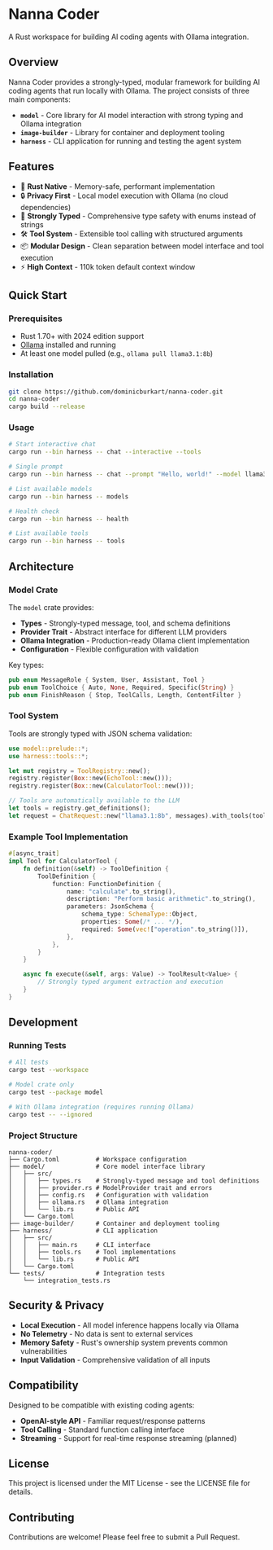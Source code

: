 # Nanna Coder

A Rust workspace for building AI coding agents with Ollama integration.

## Overview

Nanna Coder provides a strongly-typed, modular framework for building AI coding agents that run locally with Ollama. The project consists of three main components:

- **`model`** - Core library for AI model interaction with strong typing and Ollama integration
- **`image-builder`** - Library for container and deployment tooling
- **`harness`** - CLI application for running and testing the agent system

## Features

- 🦀 **Rust Native** - Memory-safe, performant implementation
- 🔒 **Privacy First** - Local model execution with Ollama (no cloud dependencies)
- 🔧 **Strongly Typed** - Comprehensive type safety with enums instead of strings
- 🛠️ **Tool System** - Extensible tool calling with structured arguments
- 📦 **Modular Design** - Clean separation between model interface and tool execution
- ⚡ **High Context** - 110k token default context window

## Quick Start

### Prerequisites

- Rust 1.70+ with 2024 edition support
- [Ollama](https://ollama.ai/) installed and running
- At least one model pulled (e.g., `ollama pull llama3.1:8b`)

### Installation

```bash
git clone https://github.com/dominicburkart/nanna-coder.git
cd nanna-coder
cargo build --release
```

### Usage

```bash
# Start interactive chat
cargo run --bin harness -- chat --interactive --tools

# Single prompt
cargo run --bin harness -- chat --prompt "Hello, world!" --model llama3.1:8b

# List available models
cargo run --bin harness -- models

# Health check
cargo run --bin harness -- health

# List available tools
cargo run --bin harness -- tools
```

## Architecture

### Model Crate

The `model` crate provides:

- **Types** - Strongly-typed message, tool, and schema definitions
- **Provider Trait** - Abstract interface for different LLM providers
- **Ollama Integration** - Production-ready Ollama client implementation
- **Configuration** - Flexible configuration with validation

Key types:
```rust
pub enum MessageRole { System, User, Assistant, Tool }
pub enum ToolChoice { Auto, None, Required, Specific(String) }
pub enum FinishReason { Stop, ToolCalls, Length, ContentFilter }
```

### Tool System

Tools are strongly typed with JSON schema validation:

```rust
use model::prelude::*;
use harness::tools::*;

let mut registry = ToolRegistry::new();
registry.register(Box::new(EchoTool::new()));
registry.register(Box::new(CalculatorTool::new()));

// Tools are automatically available to the LLM
let tools = registry.get_definitions();
let request = ChatRequest::new("llama3.1:8b", messages).with_tools(tools);
```

### Example Tool Implementation

```rust
#[async_trait]
impl Tool for CalculatorTool {
    fn definition(&self) -> ToolDefinition {
        ToolDefinition {
            function: FunctionDefinition {
                name: "calculate".to_string(),
                description: "Perform basic arithmetic".to_string(),
                parameters: JsonSchema {
                    schema_type: SchemaType::Object,
                    properties: Some(/* ... */),
                    required: Some(vec!["operation".to_string()]),
                },
            },
        }
    }

    async fn execute(&self, args: Value) -> ToolResult<Value> {
        // Strongly typed argument extraction and execution
    }
}
```

## Development

### Running Tests

```bash
# All tests
cargo test --workspace

# Model crate only
cargo test --package model

# With Ollama integration (requires running Ollama)
cargo test -- --ignored
```

### Project Structure

```
nanna-coder/
├── Cargo.toml          # Workspace configuration
├── model/              # Core model interface library
│   ├── src/
│   │   ├── types.rs    # Strongly-typed message and tool definitions
│   │   ├── provider.rs # ModelProvider trait and errors
│   │   ├── config.rs   # Configuration with validation
│   │   ├── ollama.rs   # Ollama integration
│   │   └── lib.rs      # Public API
│   └── Cargo.toml
├── image-builder/      # Container and deployment tooling
├── harness/            # CLI application
│   ├── src/
│   │   ├── main.rs     # CLI interface
│   │   ├── tools.rs    # Tool implementations
│   │   └── lib.rs      # Public API
│   └── Cargo.toml
└── tests/              # Integration tests
    └── integration_tests.rs
```

## Security & Privacy

- **Local Execution** - All model inference happens locally via Ollama
- **No Telemetry** - No data is sent to external services
- **Memory Safety** - Rust's ownership system prevents common vulnerabilities
- **Input Validation** - Comprehensive validation of all inputs

## Compatibility

Designed to be compatible with existing coding agents:

- **OpenAI-style API** - Familiar request/response patterns
- **Tool Calling** - Standard function calling interface
- **Streaming** - Support for real-time response streaming (planned)

## License

This project is licensed under the MIT License - see the LICENSE file for details.

## Contributing

Contributions are welcome! Please feel free to submit a Pull Request.